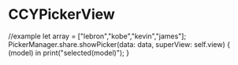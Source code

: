 # CCYPickerView

//example
let array = ["lebron","kobe","kevin","james"];
PickerManager.share.showPicker(data: data, superView: self.view) { (model) in
            print("selected\(model)");
        }
